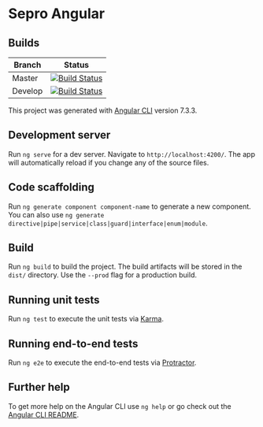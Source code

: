 # Sepro Angular
## Builds

| Branch        | Status        |
| ------------- |:-------------:|
| Master        | [![Build Status](https://travis-ci.com/a51lva/sepro-angular.svg?branch=master)](https://travis-ci.org/a51lva/sepro-angular)   |
| Develop        | [![Build Status](https://travis-ci.com/a51lva/sepro-angular.svg?branch=develop)](https://travis-ci.com/a51lva/sepro-angular)   |

This project was generated with [Angular CLI](https://github.com/angular/angular-cli) version 7.3.3.

## Development server

Run `ng serve` for a dev server. Navigate to `http://localhost:4200/`. The app will automatically reload if you change any of the source files.

## Code scaffolding

Run `ng generate component component-name` to generate a new component. You can also use `ng generate directive|pipe|service|class|guard|interface|enum|module`.

## Build

Run `ng build` to build the project. The build artifacts will be stored in the `dist/` directory. Use the `--prod` flag for a production build.

## Running unit tests

Run `ng test` to execute the unit tests via [Karma](https://karma-runner.github.io).

## Running end-to-end tests

Run `ng e2e` to execute the end-to-end tests via [Protractor](http://www.protractortest.org/).

## Further help

To get more help on the Angular CLI use `ng help` or go check out the [Angular CLI README](https://github.com/angular/angular-cli/blob/master/README.md).
